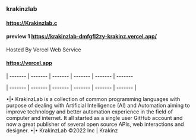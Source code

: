 ### krakinzlab
#### https://Krakinzlab.c 
#### preview 1 https://krakinzlab-dmfgfl2zy-krakinz.vercel.app/
Hosted By Vercel Web Service
#### https://vercel.app

| ------- | ------- | ------- | ------- | ------- | ------- 


| ------- | ------- | ------- | ------- | ------- | ------- |

•|• KrakinzLab is a collection of common programming languages with purpose of dealing with Artificial Intelligence (AI) and Automation aiming to improve technology and better automation experience in the field of computer and internet. It all started as a single user GitHub account and now a great publisher of several open source APIs, web interactions and designer.
•|• KrakinzLab ©2022 Inc | Krakinz
